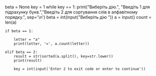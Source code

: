 beta = None
key = 1
while key == 1:
    print("Виберіть дію.", "Введіть 1 для підрахунку букв.","Введіть 2 для сортування слів в алфавітному порядку.", sep='\n')
    beta = int(input("Виберіть дію "))
    a = input()
    count = len(a)

    if beta == 1:

        letter = "a"
        print(letter, '=', a.count(letter))

    elif beta == 2:
        result = str(sorted(a.split(), key=str.lower))
        print(result)

        key = int(input('Enter 2 to exit code or enter to continue'))

